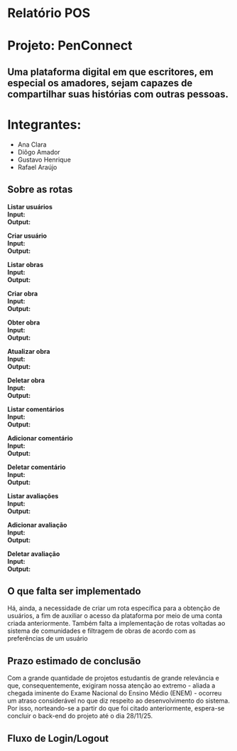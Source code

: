 # **Relatório POS**

# **Projeto:** PenConnect

## Uma plataforma digital em que escritores, em especial os amadores, sejam capazes de compartilhar suas histórias com outras pessoas.

# **Integrantes:**

* Ana Clara  
* Diôgo Amador  
* Gustavo Henrique   
* Rafael Araújo

## Sobre as rotas

**Listar usuários**  
**Input:**  
**Output:**

**Criar usuário**  
**Input:**   
**Output:** 

**Listar obras**  
**Input:**   
**Output:** 

**Criar obra**  
**Input:**   
**Output:** 

**Obter obra**  
**Input:**   
**Output:** 

**Atualizar obra**  
**Input:**   
**Output:** 

**Deletar obra**  
**Input:**   
**Output:** 

**Listar comentários**  
**Input:**   
**Output:** 

**Adicionar comentário**  
**Input:**   
**Output:** 

**Deletar comentário**  
**Input:**   
**Output:** 

**Listar avaliações**  
**Input:**   
**Output:** 

**Adicionar avaliação**  
**Input:**   
**Output:** 

**Deletar avaliação**  
**Input:**   
**Output:**

## O que falta ser implementado

Há, ainda, a necessidade de criar um rota específica para a obtenção de usuários, a fim  de auxiliar o acesso da plataforma por meio de uma conta criada anteriormente. Também falta a implementação de rotas voltadas ao sistema de comunidades e filtragem de obras de acordo com as preferências de um usuário

## Prazo estimado de conclusão

Com a grande quantidade de projetos estudantis de grande relevância e que, consequentemente, exigiram nossa atenção ao extremo - aliada a chegada iminente do Exame Nacional do Ensino Médio (ENEM) - ocorreu um atraso considerável no que diz respeito ao desenvolvimento do sistema. Por isso, norteando-se a partir do que foi citado anteriormente, espera-se concluir o back-end do projeto até o dia 28/11/25.

## Fluxo de Login/Logout

